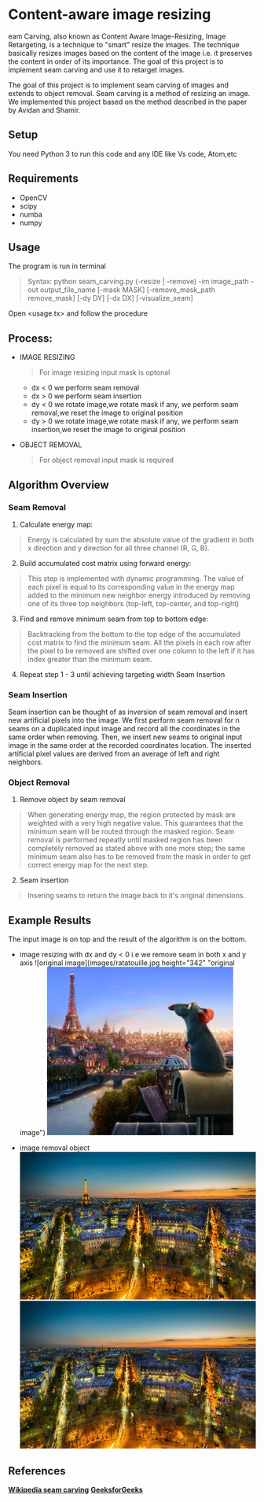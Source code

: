 
# Content-aware image resizing

eam Carving, also known as Content Aware Image-Resizing, Image Retargeting, is a technique to "smart" resize the images. The technique basically resizes images based on the content of the image i.e. it preserves the content in order of its importance. The goal of this project is to implement seam carving and use it to retarget images.
    
The goal of this project is to implement seam carving of images and extends to object removal. Seam carving is a method of resizing an image. We implemented this project based on the method described in the paper by Avidan and Shamir.

## Setup    

You need Python 3 to run this code and any IDE like Vs code, Atom,etc   

## Requirements

- OpenCV
- scipy
- numba
- numpy

## Usage

The program is run in terminal   
>Syntax: python seam_carving.py (-resize | -remove) -im image_path -out output_file_name [-mask MASK] [-remove_mask_path remove_mask] [-dy DY] [-dx DX] [-visualize_seam]

Open <usage.tx> and follow the procedure

## Process:

- IMAGE RESIZING   
   > For image resizing input mask is optonal
    - dx < 0 we perform seam removal
    - dx > 0 we perform seam insertion
    - dy < 0 we rotate image,we rotate mask if any, we perform seam removal,we reset the image to original position
    - dy > 0 we rotate image,we rotate mask if any, we perform seam insertion,we reset the image to original position

- OBJECT REMOVAL   
    > For object removal input mask is required

## Algorithm Overview

### Seam Removal

1. Calculate energy map:
> Energy is calculated by sum the absolute value of the gradient in both x direction and y direction for all three channel (R, G, B).
2. Build accumulated cost matrix using forward energy:
> This step is implemented with dynamic programming. The value of each pixel is equal to its corresponding value in the energy map added to the minimum new neighbor energy introduced by removing one of its three top neighbors (top-left, top-center, and top-right)
3. Find and remove minimum seam from top to bottom edge:
> Backtracking from the bottom to the top edge of the accumulated cost matrix to find the minimum seam. All the pixels in each row after the pixel to be removed are shifted over one column to the left if it has index greater than the minimum seam.
4. Repeat step 1 - 3 until achieving targeting width
Seam Insertion

### Seam Insertion

Seam insertion can be thought of as inversion of seam removal and insert new artificial pixels into the image. We first perform seam removal for n seams on a duplicated input image and record all the coordinates in the same order when removing. Then, we insert new seams to original input image in the same order at the recorded coordinates location. The inserted artificial pixel values are derived from an average of left and right neighbors.


### Object Removal

1. Remove object by seam removal

> When generating energy map, the region protected by mask are weighted with a very high negative value. This guarantees that the minimum seam will be routed through the masked region. Seam removal is performed repeatly until masked region has been completely removed as stated above with one more step; the same minimum seam also has to be removed from the mask in order to get correct energy map for the next step.
2. Seam insertion
> Insering seams to return the image back to it's original dimensions.

## Example Results

The input image is on top and the result of the algorithm is on the bottom.
- image resizing with dx and dy < 0 i.e we remove seam in both x and y axis
![original image](images/ratatouille.jpg height="342" "original image") <img src="out_images/imge_resize_wxnyn.jpg" height="342">

- image removal object     
<img src="images/tour_eiffel.jpg" height="300"> <img src="out_images/obj_remove.jpg" height="300">

## References

**[Wikipedia seam carving](https://en.wikipedia.org/wiki/Seam_carving)**
**[GeeksforGeeks](https://www.geeksforgeeks.org/image-resizing-using-seam-carving-using-opencv-in-python/?ref=gcse)**

